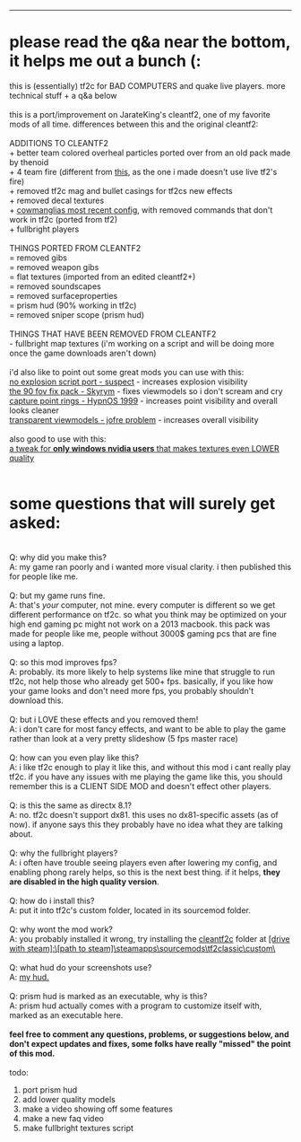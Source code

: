 <hr><h1>please read the q&amp;a near the bottom, it helps me out a bunch (:<br></h1>this is (essentially) tf2c for BAD COMPUTERS and quake live players. more technical stuff + a q&amp;a below<br><br>this is a port/improvement on JarateKing's cleantf2, one of my favorite mods of all time. differences between this and the original cleantf2:<br><br>ADDITIONS TO CLEANTF2<br><span class="GreenColor">+ better team colored overheal particles ported over from an old pack made by thenoid<br>+ 4 team fire (different from <a href="https://gamebanana.com/mods/14244">this</a>, as the one i made doesn't use live tf2's fire)<br>+ removed tf2c mag and bullet casings for tf2cs new effects<br>+ removed decal textures<br>+ <a href="https://github.com/Comanglia/ComangliaComs" target="_blank">cowmanglias most recent config</a>, with removed commands that don't work in tf2c (ported from tf2)<br>+ fullbright players</span><span class="GreenColor"></span><br><br>THINGS PORTED FROM CLEANTF2<br>= removed gibs<br>= removed weapon gibs<br>= flat textures (imported from an edited cleantf2+)<br>= removed soundscapes<br>= removed surfaceproperties<br>= prism hud (90% working in tf2c)<br>= removed sniper scope (prism hud)<br><br>THINGS THAT HAVE BEEN REMOVED FROM CLEANTF2<br><span class="RedColor"><span class="RedColor">- </span>fullbright map textures (i'm working on a script and will be doing more once the game downloads aren't down)</span><br><br>i'd also like to point out some great mods you can use with this:<br><a href="https://discord.com/channels/196337717267791874/729615135827820575/777516039960526868" target="_blank">no explosion script port - suspect</a> - increases explosion visibility<br><a href="https://gamebanana.com/mods/285008">the 90 fov fix pack - Skyrym</a> - fixes viewmodels so i don't scream and cry<br><a href="https://gamebanana.com/mods/297646">capture point rings - HypnOS 1999</a> - increases point visibility and overall looks cleaner<br><a href="https://gamebanana.com/mods/30443">transparent viewmodels - jofre problem</a> - increases overall visibility<br><br>also good to use with this:<br><a href="https://youtu.be/ezS9FRXnxcQ" target="_blank">a tweak for <b>only windows nvidia users</b> that makes textures even LOWER quality</a><br><br><h1 class="SelectedElement">some questions that will surely get asked:</h1><br>Q: why did you make this?<br>A: my game ran poorly and i wanted more visual clarity. i then published this for people like me.<br><br>Q: but my game runs fine.<br>A: that's <i>your</i> computer, not mine. every computer is different so we get different performance on tf2c. so what you think may be optimized on your high end gaming pc might not work on a 2013 macbook. this pack was made for people like me, people without 3000$ gaming pcs that are fine using a laptop.<br><br>Q: so this mod improves fps?<br>A: probably. its more likely to help systems like mine that struggle to run tf2c, not help those who already get 500+ fps. basically, if you like how your game looks and don't need more fps, you probably shouldn't download this.<br><br>Q: but i LOVE these effects and you removed them!<br>A: i don't care for most fancy effects, and want to be able to play the game rather than look at a very pretty slideshow (5 fps master race)<br><br>Q: how can you even play like this?<br>A: i like tf2c enough to play it like this, and without this mod i cant really play tf2c. if you have any issues with me playing the game like this, you should remember this is a CLIENT SIDE MOD and doesn't effect other players.<br><br>Q: is this the same as directx 8.1?<br>A: no. tf2c doesn't support dx81. this uses no dx81-specific assets (as of now). if anyone says this they probably have no idea what they are talking about.<br><br>Q: why the fullbright players?<br>A: i often have trouble seeing players even after lowering my config, and enabling phong rarely helps, so this is the next best thing. if it helps, <b>they are disabled in the high quality version</b>.<br><br>Q: how do i install this?<br>A: put it into tf2c's custom folder, located in its sourcemod folder.<br><br>Q: why wont the mod work?<br>A: you probably installed it wrong, try installing the <u>cleantf2c</u> folder at <u>[drive with steam]:\[path to steam]\steamapps\sourcemods\tf2classic\custom\</u><br><br>Q: what hud do your screenshots use?<br>A: <a href="https://gamebanana.com/mods/288964">my hud.</a><br><br>Q: prism hud is marked as an executable, why is this?<br>A: prism hud actually comes with a program to customize itself with, marked as an executable here.<br><br><b>feel free to comment any questions, problems, or suggestions below, and don't expect updates and fixes, some folks have really "missed" the point of this mod.</b><br><br>todo:<br><ol><li>port prism hud</li><li>add lower quality models</li><li>make a video showing off some features</li><li>make a new faq video</li><li>make fullbright textures script<br></li></ol>
